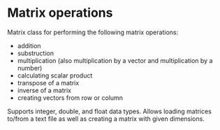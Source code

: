 # Matrix operations

Matrix class for performing the following matrix operations:
- addition
- substruction
- multiplication (also multiplication by a vector and multiplication by a number)
- calculating scalar product
- transpose of a matrix
- inverse of a matrix
- creating vectors from row or column

Supports integer, double, and float data types. Allows loading matrices to/from a text file as well as creating a matrix with given dimensions.
